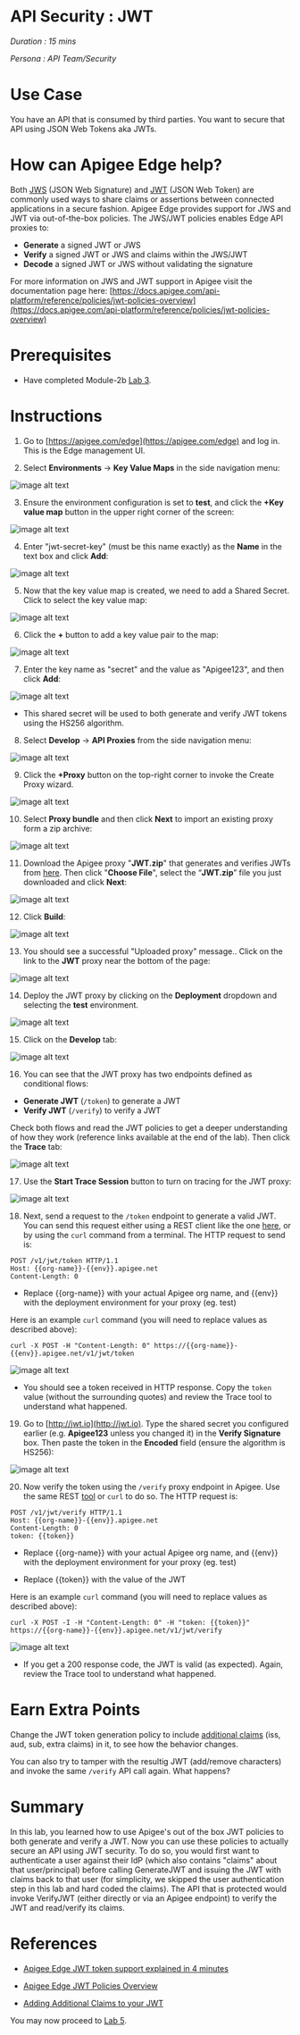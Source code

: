 # API Security : JWT

*Duration : 15 mins*

*Persona : API Team/Security*

# Use Case

You have an API that is consumed by third parties. You want to secure that API using JSON Web Tokens aka JWTs.

# How can Apigee Edge help?

Both [JWS](https://tools.ietf.org/html/rfc7515) (JSON Web Signature) and [JWT](https://tools.ietf.org/html/rfc7519) (JSON Web Token) are commonly used ways to share claims or assertions between connected applications in a secure fashion.  Apigee Edge provides support for JWS and JWT via out-of-the-box policies.  The JWS/JWT policies enables Edge API proxies to:

* **Generate** a signed JWT or JWS
* **Verify** a signed JWT or JWS and claims within the JWS/JWT
* **Decode** a signed JWT or JWS without validating the signature

For more information on JWS and JWT support in Apigee visit the documentation page here:
[https://docs.apigee.com/api-platform/reference/policies/jwt-policies-overview](https://docs.apigee.com/api-platform/reference/policies/jwt-policies-overview)

# Prerequisites

* Have completed Module-2b [Lab 3](https://github.com/aliceinapiland/apijam/tree/master/Module-2b/Labs/Lab%203).

# Instructions

1. Go to [https://apigee.com/edge](https://apigee.com/edge) and log in. This is the Edge management UI.

2. Select **Environments** → **Key Value Maps** in the side navigation menu:

![image alt text](./media/image_0.png)

3. Ensure the environment configuration is set to **test**, and click the **+Key value map** button in the upper right corner of the screen:

![image alt text](./media/image_1.png)

4. Enter "jwt-secret-key" (must be this name exactly) as the **Name** in the text box and click **Add**:

![image alt text](./media/image_2.png)

5. Now that the key value map is created, we need to add a Shared Secret.  Click to select the key value map:

![image alt text](./media/image_3.png)

6. Click the **+** button to add a key value pair to the map:

![image alt text](./media/image_4.png)

7. Enter the key name as "secret" and the value as "Apigee123", and then click **Add**:

![image alt text](./media/image_5.png)

* This shared secret will be used to both generate and verify JWT tokens using the HS256 algorithm.

8. Select **Develop** → **API Proxies** from the side navigation menu:

![image alt text](./media/image_6.png)

9. Click the **+Proxy** button on the top-right corner to invoke the Create Proxy wizard.

![image alt text](./media/image_7.png)

10. Select **Proxy bundle** and then click **Next** to import an existing proxy form a zip archive:

![image alt text](./media/image_8.png)

11. Download the Apigee proxy "**JWT.zip**" that generates and verifies JWTs from [here](https://github.com/aliceinapiland/apijam/blob/master/Module-2b/Labs/Lab%204/resources/JWT.zip?raw=true).  Then click "**Choose File**", select the “**JWT.zip**” file you just downloaded and click **Next**:

![image alt text](./media/image_9.png)

12. Click **Build**:

![image alt text](./media/image_10.png)

13. You should see a successful "Uploaded proxy" message..  Click on the link to the **JWT** proxy near the bottom of the page:

![image alt text](./media/image_11.png)

14. Deploy the JWT proxy by clicking on the **Deployment** dropdown and selecting the **test** environment.

![image alt text](./media/image_12.png)

15. Click on the **Develop** tab:

![image alt text](./media/image_13.png)

16. You can see that the JWT proxy has two endpoints defined as conditional flows: 

* **Generate JWT** (`/token`) to generate a JWT
* **Verify JWT** (`/verify`) to verify a JWT

Check both flows and read the JWT policies to get a deeper understanding of how they work (reference links available at the end of the lab).  Then click the **Trace** tab:

![image alt text](./media/image_14.png)

17. Use the **Start Trace Session** button to turn on tracing for the JWT proxy:

![image alt text](./media/image_15.png)

18. Next, send a request to the `/token` endpoint to generate a valid JWT. You can send this request either using a REST client like the one [here](https://apigee-rest-client.appspot.com/), or by using the `curl` command from a terminal. The HTTP request to send is:

```
POST /v1/jwt/token HTTP/1.1
Host: {{org-name}}-{{env}}.apigee.net
Content-Length: 0
```

* Replace {{org-name}} with your actual Apigee org name, and {{env}} with the deployment environment for your proxy (eg. test)

Here is an example `curl` command (you will need to replace values as described above):
```
curl -X POST -H "Content-Length: 0" https://{{org-name}}-{{env}}.apigee.net/v1/jwt/token
```

![image alt text](./media/image_16.png)

* You should see a token received in HTTP response.  Copy the `token` value (without the surrounding quotes) and review the Trace tool to understand what happened.

19. Go to [http://jwt.io](http://jwt.io). Type the shared secret you configured earlier (e.g. **Apigee123** unless you changed it) in the **Verify Signature** box. Then paste the token in the **Encoded** field (ensure the algorithm is HS256):

![image alt text](./media/image_17.png)

20. Now verify the token using the `/verify` proxy endpoint in Apigee.  Use the same REST [tool](https://apigee-rest-client.appspot.com/) or `curl` to do so.  The HTTP request is:

```
POST /v1/jwt/verify HTTP/1.1
Host: {{org-name}}-{{env}}.apigee.net
Content-Length: 0
token: {{token}}
```

* Replace {{org-name}} with your actual Apigee org name, and {{env}} with the deployment environment for your proxy (eg. test)

* Replace {{token}} with the value of the JWT

Here is an example `curl` command (you will need to replace values as described above):
```
curl -X POST -I -H "Content-Length: 0" -H "token: {{token}}" https://{{org-name}}-{{env}}.apigee.net/v1/jwt/verify
```

![image alt text](./media/image_18.png)

* If you get a 200 response code, the JWT is valid (as expected).  Again, review the Trace tool to understand what happened.

# Earn Extra Points

Change the JWT token generation policy to include [additional claims](https://docs.apigee.com/api-platform/reference/policies/generate-jwt-policy#additionalclaimsclaim) (iss, aud, sub, extra claims) in it, to see how the behavior changes.

You can also try to tamper with the resultig JWT (add/remove characters) and invoke the same `/verify` API call again.  What happens?

# Summary

In this lab, you learned how to use Apigee's out of the box JWT policies to both generate and verify a JWT.  Now you can use these policies to actually secure an API using JWT security.  To do so, you would first want to authenticate a user against their IdP (which also contains "claims" about that user/principal) before calling GenerateJWT and issuing the JWT with claims back to that user (for simplicity, we skipped the user authentication step in this lab and hard coded the claims). The API that is protected would invoke VerifyJWT (either directly or via an Apigee endpoint) to verify the JWT and read/verify its claims.

# References

* [Apigee Edge JWT token support explained in 4 minutes](https://youtu.be/mY5B6YlpkAY)

* [Apigee Edge JWT Policies Overview](https://docs.apigee.com/api-platform/reference/policies/jwt-policies-overview)

* [Adding Additional Claims to your JWT](https://docs.apigee.com/api-platform/reference/policies/generate-jwt-policy#additionalclaimsclaim)

You may now proceed to [Lab 5](https://github.com/aliceinapiland/apijam/tree/master/Module-2b/Lab%205).
